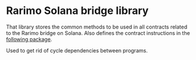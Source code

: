 # Rarimo Solana bridge library

That library stores the common methods to be used in all contracts related to the Rarimo bridge on Solana. 
Also defines the contract instructions in the [following package](./src/instructions).

Used to get rid of cycle dependencies between programs.